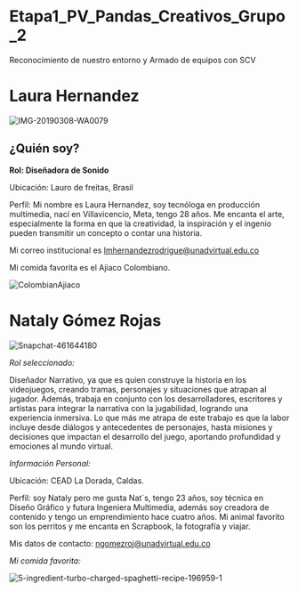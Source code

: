 # Etapa1_PV_Pandas_Creativos_Grupo_2
Reconocimiento de nuestro entorno y Armado de equipos con SCV

# Laura Hernandez

![IMG-20190308-WA0079](https://github.com/user-attachments/assets/6b47b68a-c34c-4b25-a283-28776432a0bd)

## ¿Quién soy?
**Rol: Diseñadora de Sonido**

Ubicación: Lauro de freitas, Brasil

Perfil: Mi nombre es Laura Hernandez, soy tecnóloga en producción multimedia, nací en Villavicencio, Meta, tengo 28 años. Me encanta el arte, especialmente la forma en que la creatividad, la inspiración y el ingenio pueden transmitir un concepto o contar una historia.

Mi correo institucional es lmhernandezrodrigue@unadvirtual.edu.co

Mi comida favorita es el Ajiaco Colombiano.

![ColombianAjiaco](https://github.com/user-attachments/assets/efb6c4d9-7861-443c-8fc1-29cc39c0fc6e)

# Nataly Gómez Rojas 

![Snapchat-461644180](https://github.com/user-attachments/assets/55fdf76e-0285-42ea-8367-d0b1cda0fdd6)


*Rol seleccionado:*

Diseñador Narrativo, ya que es quien construye la historia en los videojuegos, creando tramas, personajes y situaciones que atrapan al jugador. Además, trabaja en conjunto con los desarrolladores, escritores y artistas para integrar la narrativa con la jugabilidad, logrando una experiencia inmersiva. Lo que más me atrapa de este trabajo es que la labor incluye desde diálogos y antecedentes de personajes, hasta misiones y decisiones que impactan el desarrollo del juego, aportando profundidad y emociones al mundo virtual.

*Información Personal:*

Ubicación: CEAD La Dorada, Caldas.

Perfil: soy Nataly pero me gusta Nat´s, tengo 23 años, soy técnica en Diseño Gráfico y futura Ingeniera Multimedia, además soy creadora de contenido y tengo un emprendimiento hace cuatro años. Mi animal favorito son los perritos y me encanta en Scrapbook, la fotografía y viajar.

Mis datos de contacto: ngomezroj@unadvirtual.edu.co 

*Mi comida favorita:*

![5-ingredient-turbo-charged-spaghetti-recipe-196959-1](https://github.com/user-attachments/assets/8c9a36c7-4994-419f-973e-4147e5a77fc4)
